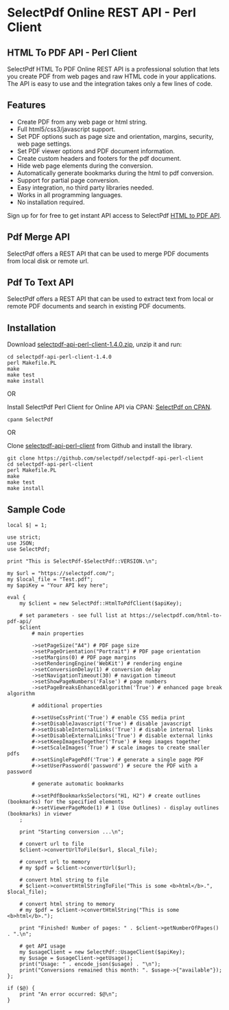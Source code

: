 # SelectPdf Online REST API - Perl Client

## HTML To PDF API - Perl Client

SelectPdf HTML To PDF Online REST API is a professional solution that lets you create PDF from web pages and raw HTML code in your applications. The API is easy to use and the integration takes only a few lines of code.

## Features

* Create PDF from any web page or html string.
* Full html5/css3/javascript support.
* Set PDF options such as page size and orientation, margins, security, web page settings.
* Set PDF viewer options and PDF document information.
* Create custom headers and footers for the pdf document.
* Hide web page elements during the conversion.
* Automatically generate bookmarks during the html to pdf conversion.
* Support for partial page conversion.
* Easy integration, no third party libraries needed.
* Works in all programming languages.
* No installation required.

Sign up for for free to get instant API access to SelectPdf [HTML to PDF API](https://selectpdf.com/html-to-pdf-api/).

## Pdf Merge API

SelectPdf offers a REST API that can be used to merge PDF documents from local disk or remote url.

## Pdf To Text API

SelectPdf offers a REST API that can be used to extract text from local or remote PDF documents and search in existing PDF documents.


## Installation

Download [selectpdf-api-perl-client-1.4.0.zip](https://github.com/selectpdf/selectpdf-api-perl-client/releases/download/1.4.0/selectpdf-api-perl-client-1.4.0.zip), unzip it and run:

```
cd selectpdf-api-perl-client-1.4.0
perl Makefile.PL
make
make test
make install
```

OR

Install SelectPdf Perl Client for Online API via CPAN: [SelectPdf on CPAN](https://metacpan.org/dist/SelectPdf).

```
cpanm SelectPdf
```

OR

Clone [selectpdf-api-perl-client](https://github.com/selectpdf/selectpdf-api-perl-client) from Github and install the library.

```
git clone https://github.com/selectpdf/selectpdf-api-perl-client
cd selectpdf-api-perl-client
perl Makefile.PL
make
make test
make install
```

## Sample Code

```
local $| = 1;

use strict;
use JSON;
use SelectPdf;

print "This is SelectPdf-$SelectPdf::VERSION.\n";

my $url = "https://selectpdf.com/";
my $local_file = "Test.pdf";
my $apiKey = "Your API key here";

eval {
    my $client = new SelectPdf::HtmlToPdfClient($apiKey);
    
    # set parameters - see full list at https://selectpdf.com/html-to-pdf-api/
    $client
        # main properties
        
        ->setPageSize("A4") # PDF page size
        ->setPageOrientation("Portrait") # PDF page orientation
        ->setMargins(0) # PDF page margins
        ->setRenderingEngine('WebKit') # rendering engine
        ->setConversionDelay(1) # conversion delay
        ->setNavigationTimeout(30) # navigation timeout
        ->setShowPageNumbers('False') # page numbers
        ->setPageBreaksEnhancedAlgorithm('True') # enhanced page break algorithm

        # additional properties

        #->setUseCssPrint('True') # enable CSS media print
        #->setDisableJavascript('True') # disable javascript
        #->setDisableInternalLinks('True') # disable internal links
        #->setDisableExternalLinks('True') # disable external links
        #->setKeepImagesTogether('True') # keep images together
        #->setScaleImages('True') # scale images to create smaller pdfs
        #->setSinglePagePdf('True') # generate a single page PDF
        #->setUserPassword('password') # secure the PDF with a password

        # generate automatic bookmarks
        
        #->setPdfBookmarksSelectors("H1, H2") # create outlines (bookmarks) for the specified elements
        #->setViewerPageMode(1) # 1 (Use Outlines) - display outlines (bookmarks) in viewer
    ;

    print "Starting conversion ...\n";

    # convert url to file
    $client->convertUrlToFile($url, $local_file);

    # convert url to memory
    # my $pdf = $client->convertUrl($url);

    # convert html string to file
    # $client->convertHtmlStringToFile("This is some <b>html</b>.", $local_file);

    # convert html string to memory
    # my $pdf = $client->convertHtmlString("This is some <b>html</b>.");

    print "Finished! Number of pages: " . $client->getNumberOfPages() . ".\n";

    # get API usage
    my $usageClient = new SelectPdf::UsageClient($apiKey);
    my $usage = $usageClient->getUsage();
    print("Usage: " . encode_json($usage) . "\n");
    print("Conversions remained this month: ". $usage->{"available"});
};

if ($@) {
    print "An error occurred: $@\n";  
}

```